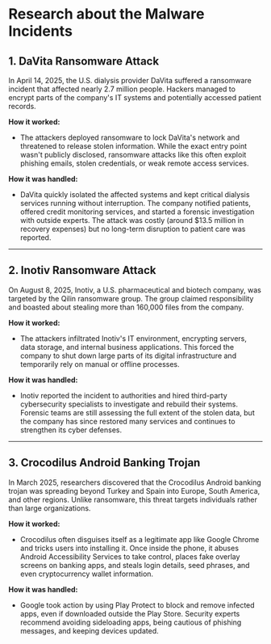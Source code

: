 # Research about the Malware Incidents

## 1. DaVita Ransomware Attack

In April 14, 2025, the U.S. dialysis provider DaVita suffered a ransomware incident that affected nearly 2.7 million people. Hackers managed to encrypt parts of the company's IT systems and potentially accessed patient records.

**How it worked:**

- The attackers deployed ransomware to lock DaVita's network and threatened to release stolen information. While the exact entry point wasn't publicly disclosed, ransomware attacks like this often exploit phishing emails, stolen credentials, or weak remote access services.

**How it was handled:**

- DaVita quickly isolated the affected systems and kept critical dialysis services running without interruption. The company notified patients, offered credit monitoring services, and started a forensic investigation with outside experts. The attack was costly (around $13.5 million in recovery expenses) but no long-term disruption to patient care was reported.

---

## 2. Inotiv Ransomware Attack

On August 8, 2025, Inotiv, a U.S. pharmaceutical and biotech company, was targeted by the Qilin ransomware group. The group claimed responsibility and boasted about stealing more than 160,000 files from the company.

**How it worked:**

- The attackers infiltrated Inotiv's IT environment, encrypting servers, data storage, and internal business applications. This forced the company to shut down large parts of its digital infrastructure and temporarily rely on manual or offline processes.

**How it was handled:**

- Inotiv reported the incident to authorities and hired third-party cybersecurity specialists to investigate and rebuild their systems. Forensic teams are still assessing the full extent of the stolen data, but the company has since restored many services and continues to strengthen its cyber defenses.

---

## 3. Crocodilus Android Banking Trojan

In March 2025, researchers discovered that the Crocodilus Android banking trojan was spreading beyond Turkey and Spain into Europe, South America, and other regions. Unlike ransomware, this threat targets individuals rather than large organizations.

**How it worked:**

- Crocodilus often disguises itself as a legitimate app like Google Chrome and tricks users into installing it. Once inside the phone, it abuses Android Accessibility Services to take control, places fake overlay screens on banking apps, and steals login details, seed phrases, and even cryptocurrency wallet information.

**How it was handled:**

- Google took action by using Play Protect to block and remove infected apps, even if downloaded outside the Play Store. Security experts recommend avoiding sideloading apps, being cautious of phishing messages, and keeping devices updated.
